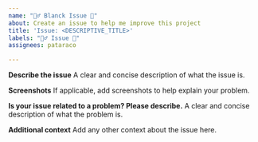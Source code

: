 ```yaml
---
name: "🤷‍♂️ Blanck Issue 🦄"
about: Create an issue to help me improve this project
title: 'Issue: <DESCRIPTIVE_TITLE>'
labels: "🤷‍♂️ Issue 🦄"
assignees: pataraco

---
```


**Describe the issue**
A clear and concise description of what the issue is.

**Screenshots**
If applicable, add screenshots to help explain your problem.

**Is your issue related to a problem? Please describe.**
A clear and concise description of what the problem is.

**Additional context**
Add any other context about the issue here.
